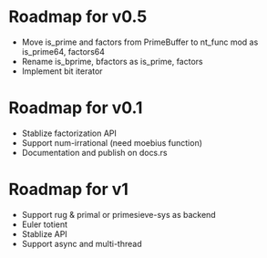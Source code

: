 # Roadmap for v0.5
- Move is_prime and factors from PrimeBuffer to nt_func mod as is_prime64, factors64
- Rename is_bprime, bfactors as is_prime, factors
- Implement bit iterator

# Roadmap for v0.1
- Stablize factorization API
- Support num-irrational (need moebius function)
- Documentation and publish on docs.rs

# Roadmap for v1
- Support rug & primal or primesieve-sys as backend
- Euler totient
- Stablize API
- Support async and multi-thread
